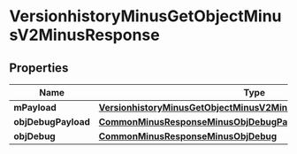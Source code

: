 
# VersionhistoryMinusGetObjectMinusV2MinusResponse

## Properties
Name | Type | Description | Notes
------------ | ------------- | ------------- | -------------
**mPayload** | [**VersionhistoryMinusGetObjectMinusV2MinusResponseMinusMPayload**](VersionhistoryMinusGetObjectMinusV2MinusResponseMinusMPayload.md) |  | 
**objDebugPayload** | [**CommonMinusResponseMinusObjDebugPayload**](CommonMinusResponseMinusObjDebugPayload.md) |  |  [optional]
**objDebug** | [**CommonMinusResponseMinusObjDebug**](CommonMinusResponseMinusObjDebug.md) |  |  [optional]



